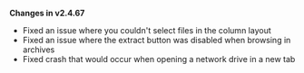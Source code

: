 **Changes in v2.4.67**

- Fixed an issue where you couldn't select files in the column layout
- Fixed an issue where the extract button was disabled when browsing in archives
- Fixed crash that would occur when opening a network drive in a new tab
